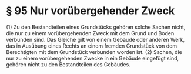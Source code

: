 # § 95 Nur vorübergehender Zweck
(1) Zu den Bestandteilen eines Grundstücks gehören solche Sachen nicht, die nur zu einem vorübergehenden Zweck mit dem Grund und Boden verbunden sind. Das Gleiche gilt von einem Gebäude oder anderen Werk, das in Ausübung eines Rechts an einem fremden Grundstück von dem Berechtigten mit dem Grundstück verbunden worden ist.
(2) Sachen, die nur zu einem vorübergehenden Zwecke in ein Gebäude eingefügt sind, gehören nicht zu den Bestandteilen des Gebäudes.